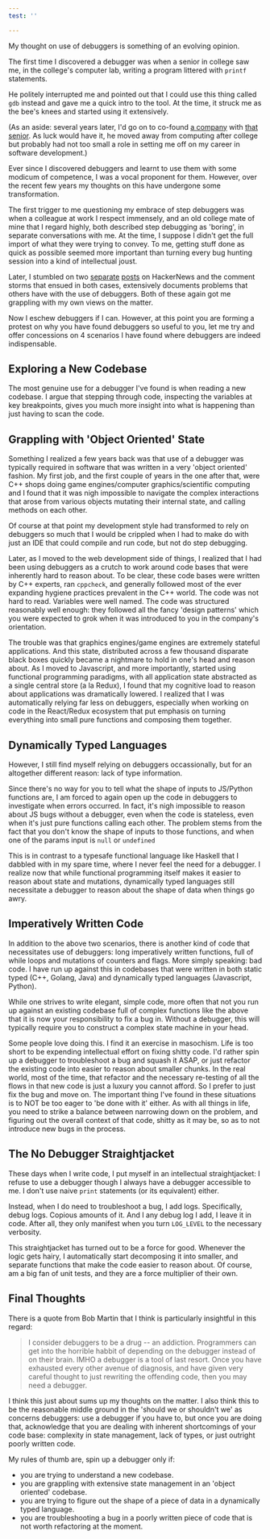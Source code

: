 ```yaml
---
test: ''

---
```

My thought on use of debuggers is something of an evolving opinion.

The first time I discovered a debugger was when a senior in college saw me, in the college's computer lab, writing a program littered with `printf` statements.

He politely interrupted me and pointed out that I could use this thing called `gdb` instead and gave me a quick intro to the tool. At the time, it struck me as the bee's knees and started using it extensively.

(As an aside: several years later, I'd go on to co-found [a company](https://sensibull.com/ "Sensibull") with [that senior](https://in.linkedin.com/in/abidhassan). As luck would have it, he moved away from computing after college but probably had not too small a role in setting me off on my career in software development.)

Ever since I discovered debuggers and learnt to use them with some modicum of competence, I was a vocal proponent for them. However, over the recent few years my thoughts on this have undergone some transformation.

The first trigger to me questioning my embrace of step debuggers was when a colleague at work I respect immensely, and an old college mate of mine that I regard highly, both described step debugging as 'boring', in separate conversations with me. At the time, I suppose I didn't get the full import of what they were trying to convey. To me, getting stuff done as quick as possible seemed more important than turning every bug hunting session into a kind of intellectual joust.

Later, I stumbled on two [separate](https://news.ycombinator.com/item?id=19829435) [posts](https://news.ycombinator.com/item?id=19829435) on HackerNews and the comment storms that ensued in both cases, extensively documents problems that others have with the use of debuggers. Both of these again got me grappling with my own views on the matter.

Now I eschew debuggers if I can. However, at this point you are forming a protest on why you have found debuggers so useful to you, let me try and offer concessions on 4 scenarios I have found where debuggers are indeed indispensable.

## Exploring a New Codebase

The most genuine use for a debugger I've found is when reading a new codebase. I argue that stepping through code, inspecting the variables at key breakpoints, gives you much more insight into what is happening than just having to scan the code.

## Grappling with 'Object Oriented' State

Something I realized a few years back was that use of a debugger was typically required in software that was written in a very 'object oriented' fashion. My first job, and the first couple of years in the one after that, were C++ shops doing game engines/computer graphics/scientific computing and I found that it was nigh impossible to navigate the complex interactions that arose from various objects mutating their internal state, and calling methods on each other.

Of course at that point my development style had transformed to rely on debuggers so much that I would be crippled when I had to make do with just an IDE that could compile and run code, but not do step debugging.

Later, as I moved to the web development side of things, I realized that I had been using debuggers as a crutch to work around code bases that were inherently hard to reason about. To be clear, these code bases were written by C++ experts, ran `cppcheck`, and generally followed most of the ever expanding hygiene practices prevalent in the C++ world. The code was not hard to read. Variables were well named. The code was structured reasonably well enough: they followed all the fancy 'design patterns' which you were expected to grok when it was introduced to you in the company's orientation.

The trouble was that graphics engines/game engines are extremely stateful applications. And this state, distributed across a few thousand disparate black boxes quickly became a nightmare to hold in one's head and reason about. As I moved to Javascript, and more importantly, started using functional programming paradigms, with all application state abstracted as a single central store (a la Redux), I found that my cognitive load to reason about applications was dramatically lowered. I realized that I was automatically relying far less on debuggers, especially when working on code in the React/Redux ecosystem that put emphasis on turning everything into small pure functions and composing them together.

## Dynamically Typed Languages

However, I still find myself relying on debuggers occassionally, but for an altogether different reason: lack of type information.

Since there's no way for you to tell what the shape of inputs to JS/Python functions are, I am forced to again open up the code in debuggers to investigate when errors occurred. In fact, it's nigh impossible to reason about JS bugs without a debugger, even when the code is stateless, even when it's just pure functions calling each other. The problem stems from the fact that you don't know the shape of inputs to those functions, and when one of the params input is `null` or `undefined`

This is in contrast to a typesafe functional language like Haskell that I dabbled with in my spare time, where I never feel the need for a debugger. I realize now that while functional programming itself makes it easier to reason about state and mutations, dynamically typed languages still necessitate a debugger to reason about the shape of data when things go awry.

## Imperatively Written Code

In addition to the above two scenarios, there is another kind of code that necessitates use of debuggers: long imperatively written functions, full of while loops and mutations of counters and flags. More simply speaking: bad code. I have run up against this in codebases that were written in both static typed (C++, Golang, Java) and dynamically typed languages (Javascript, Python).

While one strives to write elegant, simple code, more often that not you run up against an existing codebase full of complex functions like the above that it is now your responsibility to fix a bug in. Without a debugger, this will typically require you to construct a complex state machine in your head. 

Some people love doing this. I find it an exercise in masochism. Life is too short to be expending intellectual effort on fixing shitty code. I'd rather spin up a debugger to troubleshoot a bug and squash it ASAP, or just refactor the existing code into easier to reason about smaller chunks. In the real world, most of the time, that refactor and the necessary re-testing of all the flows in that new code is just a luxury you cannot afford. So I prefer to just fix the bug and move on. The important thing I've found in these situations is to NOT be too eager to 'be done with it' either. As with all things in life, you need to strike a balance between narrowing down on the problem, and figuring out the overall context of that code, shitty as it may be, so as to not introduce new bugs in the process.

## The No Debugger Straightjacket

These days when I write code, I put myself in an intellectual straightjacket: I refuse to use a debugger though I always have a debugger accessible to me. I don't use naive `print` statements (or its equivalent) either. 

Instead, when I do need to troubleshoot a bug, I add logs. Specifically, debug logs. Copious amounts of it. And I any debug log I add, I leave it in code. After all, they only manifest when you turn `LOG_LEVEL` to the necessary verbosity.

This straightjacket has turned out to be a force for good. Whenever the logic gets hairy, I automatically start decomposing it into smaller, and separate functions that make the code easier to reason about. Of course, am a big fan of unit tests, and they are a force multiplier of their own.

## Final Thoughts

There is a quote from Bob Martin that I think is particularly insightful in this regard:

> I consider debuggers to be a drug -- an addiction. Programmers can get into the horrible habbit of depending on the debugger instead of on their brain. IMHO a debugger is a tool of last resort. Once you have exhausted every other avenue of diagnosis, and have given very careful thought to just rewriting the offending code, then you may need a debugger.

I think this just about sums up my thoughts on the matter. I also think this to be the reasonable middle ground in the 'should we or shouldn't we' as concerns debuggers: use a debugger if you have to, but once you are doing that, acknowledge that you are dealing with inherent shortcomings of your code base: complexity in state management, lack of types, or just outright poorly written code.

My rules of thumb are, spin up a debugger only if:

- you are trying to understand a new codebase.
- you are grappling with extensive state management in an 'object oriented' codebase.
- you are trying to figure out the shape of a piece of data in a dynamically typed language.
- you are troubleshooting a bug in a poorly written piece of code that is not worth refactoring at the moment.
